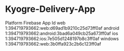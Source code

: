 # Kyogre-Delivery-App
 
Platform  Firebase App Id
web       1:394719793662:web:d69ad1b9210c25d73ff0af
android   1:394719793662:android:3bad6a049cb25a673ff0af
ios       1:394719793662:ios:7e505d1248197b8c3ff0af
windows   1:394719793662:web:3b0ffa923c2b6c123ff0af